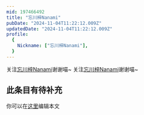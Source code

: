 ```yaml
---
mid: 197466492
title: "忘川梓Nanami"
pubDate: "2024-11-04T11:22:12.009Z"
updatedDate: "2024-11-04T11:22:12.009Z"
profile:
  {
    Nickname: ["忘川梓Nanami"],
  }
---
```


关注[忘川梓Nanami](https://space.bilibili.com/197466492)谢谢喵~ 关注[忘川梓Nanami](https://space.bilibili.com/197466492)谢谢喵~

## 此条目有待补充
你可以在[这里](https://github.com/Yuhanawa/VTuber.ICU/edit/master/src/content/v/忘川梓Nanami/index.md)编辑本文
